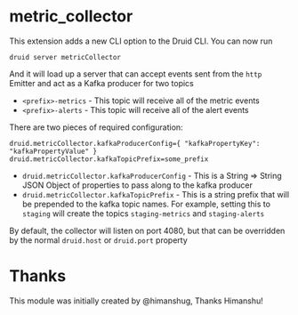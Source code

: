 metric_collector
=============

This extension adds a new CLI option to the Druid CLI.  You can now run

```
druid server metricCollector
```

And it will load up a server that can accept events sent from the `http` Emitter and act as a Kafka producer for two topics
 
* `<prefix>-metrics` - This topic will receive all of the metric events
* `<prefix>-alerts` - This topic will receive all of the alert events

There are two pieces of required configuration:

```
druid.metricCollector.kafkaProducerConfig={ "kafkaPropertyKey": "kafkaPropertyValue" }
druid.metricCollector.kafkaTopicPrefix=some_prefix
```

* `druid.metricCollector.kafkaProducerConfig` - This is a String => String JSON Object of properties to pass along to
 the kafka producer
* `druid.metricCollector.kafkaTopicPrefix` - This is a string prefix that will be prepended to the kafka topic names.
 For example, setting this to `staging` will create the topics `staging-metrics` and `staging-alerts`
 
By default, the collector will listen on port 4080, but that can be overridden by the normal `druid.host` or `druid.port` property


Thanks
===========

This module was initially created by @himanshug, Thanks Himanshu!